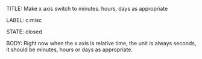 TITLE:
Make x axis switch to minutes. hours, days as appropriate

LABEL:
c:misc

STATE:
closed

BODY:
Right now when the x axis is relative time, the unit is always seconds, it should be minutes, hours or days as appropriate.

